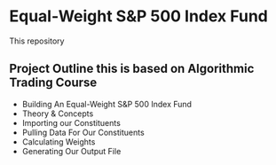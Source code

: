 # Equal-Weight S&P 500 Index Fund

This repository

## Project Outline this is based on Algorithmic Trading Course


*  Building An Equal-Weight S&P 500 Index Fund
  * Theory & Concepts
  * Importing our Constituents
  * Pulling Data For Our Constituents
  * Calculating Weights
  * Generating Our Output File
  


